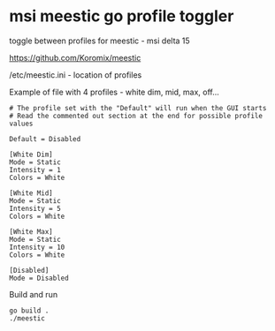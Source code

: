 # msi meestic go profile toggler

toggle between profiles for meestic - msi delta 15

https://github.com/Koromix/meestic

/etc/meestic.ini - location of profiles


Example of file with 4 profiles - white dim, mid, max, off...


```
# The profile set with the "Default" will run when the GUI starts
# Read the commented out section at the end for possible profile values

Default = Disabled

[White Dim]
Mode = Static
Intensity = 1
Colors = White

[White Mid]
Mode = Static
Intensity = 5
Colors = White

[White Max]
Mode = Static
Intensity = 10      
Colors = White

[Disabled]
Mode = Disabled

```

Build and run


```
go build .
./meestic
```